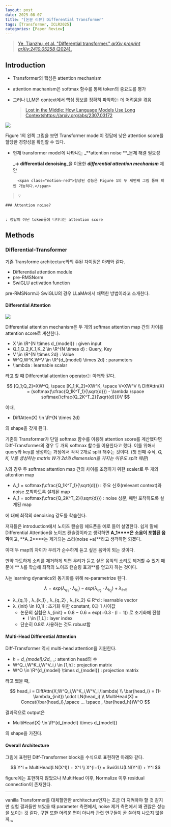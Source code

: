 ```yaml
---
layout: post
date: 2025-08-07
title: "[논문 리뷰] Differential Transformer"
tags: [Transformer, ICLR2025]
categories: [Paper Review]
---
```


> [Ye, Tianzhu, et al. "Differential transformer." ](https://arxiv.org/abs/2410.05258)[_arXiv preprint arXiv:2410.05258_](https://arxiv.org/abs/2410.05258)[ (2024).](https://arxiv.org/abs/2410.05258)



## Introduction

- Transformer의 핵심은 attention mechanism
- attention machanism은 softmax 함수를 통해 token의 중요도를 평가
- 그러나 LLM은 context에서 핵심 정보를 정확히 파악하는 데 어려움을 겪음

	> [Lost in the Middle: How Language Models Use Long Contextshttps://arxiv.org/abs/2307.03172](https://arxiv.org/abs/2307.03172)


![](https://prod-files-secure.s3.us-west-2.amazonaws.com/542b861c-36a8-4051-84e5-8804b6728dba/9083ea56-691a-4752-ae26-47f403431ac8/image.png?X-Amz-Algorithm=AWS4-HMAC-SHA256&X-Amz-Content-Sha256=UNSIGNED-PAYLOAD&X-Amz-Credential=ASIAZI2LB46635ILTYR3%2F20250912%2Fus-west-2%2Fs3%2Faws4_request&X-Amz-Date=20250912T190112Z&X-Amz-Expires=3600&X-Amz-Security-Token=IQoJb3JpZ2luX2VjELv%2F%2F%2F%2F%2F%2F%2F%2F%2F%2FwEaCXVzLXdlc3QtMiJIMEYCIQD8pZX%2FZiNIYh%2FDgsjOc1AzMSGlcGcrBk%2BPezXAqYKszQIhALANJ12sNViPlr9UzmYPuM%2BrTSKHodviR4zQ6vmNJFnAKv8DCDQQABoMNjM3NDIzMTgzODA1IgyHD2b%2Fg8FBRf6dFUgq3ANL1dAsqqXH82cUNUtZW5PkMgIPXa1R16nQYdQ6JwHQF6xNnQYJxsuLVsQxA4JHUnJPl5lNI39VMK1Es%2BcWE2%2BOx2pUvOFXNpNc29t2duWujWlFGSPxsLNnVUYIbzyMjU4s3KlLfiYE8w94%2Bd43lsJ6ezLjoDt597eRNAxbN7leP%2F0gx51DtikitIH82aqxVutmbcLrq72kmPkLQE8LA6niMywDFVKtee5XD1Sehqo1uBKbnwl7rYaB2DVOMJIg3hshwSTxbR8blV47EZJStcyJfBMH4eBtTteYOfPPwbAh4K6wSTndJw4v2ckfpzsSd5uMyChB1CjDpVqt6XfPTqoEFAopiUsJyKKTgFOz5s3Zy64xLgjvvRFwQBWyZ%2BxMdvi0viJDfDToEuoFxQvCS8dT9Id67sSffeKFbuL7xc37qCEiZaDGlkQ1c%2BpPf7J4CpCzPtXM6DF%2F3jVlTDuHOe6LdEVE3Q3rqlVIZwSW43GufDl9aoijMug8GrPSCxhcC2IQpL%2F1DrZ69jd49zkA99OSNRjpNl4Al7ZIFNS0fuAV7Dd%2FCuU1GQ2rmBlSeg5wQ%2F4%2FPk3EewD1f%2B1YNBp9Ytb9kkbKQW6EGD%2BGXwWrqTXKJ%2B3qYfW6IQhFqfVC9DClzJHGBjqkAYxTboLKsgfRKsmJ2qXCdGdeDAnA8RDpyAEDISh7ZTaSOEmwjKd4wCtwIgS7tpvsBZfI6GPDbfqC3%2B0UwAMLq1L6P0TusGT%2FEV05CMfKcujShXWD6yP%2FVZqAu4m7zyJRSYSSRi2%2FyK48DyftEaaPte0Fx7LGjcyXBRfDz1YKpLzrRuor9EUua1MstkWXN2VqG3r16PSEjano3m9CrewEdCUXgSLp&X-Amz-Signature=774ea44137bf8a5b1c3579731b5548809f0f98882a98b187000b374bbb8d654b&X-Amz-SignedHeaders=host&x-amz-checksum-mode=ENABLED&x-id=GetObject)


Figure 1의 왼쪽 그림을 보면 Transformer model이 정답에 낮은 attention score를 할당한 경향성을 확인할 수 있다.

- 현재 transformer model에 나타나는 _**attention noise **_문제 해결 필요성

	_**→ differential denoising**_을 이용한 _**differential attention mechanism**_ 제안


		<span class="notion-red">향상된 성능은 Figure 1의 두 세번째 그림 통해 확인 가능하다.</span>


> 💡 


	### Attention noise?


	: 정답이 아닌 token들에 나타나는 attention score



## Methods



### Differential-Transformer


기존 Transforme architecture와의 주된 차이점은 아래와 같다.

- Differential attention module
- pre-RMSNorm
- SwiGLU activation function

pre-RMSNorm과 SwiGLU의 경우 LLaMA에서 채택한 방법이라고 소개한다.



#### Differential Attention


![](https://prod-files-secure.s3.us-west-2.amazonaws.com/542b861c-36a8-4051-84e5-8804b6728dba/116d70b2-1963-4810-9167-f4c7d8a06e8f/image.png?X-Amz-Algorithm=AWS4-HMAC-SHA256&X-Amz-Content-Sha256=UNSIGNED-PAYLOAD&X-Amz-Credential=ASIAZI2LB46635ILTYR3%2F20250912%2Fus-west-2%2Fs3%2Faws4_request&X-Amz-Date=20250912T190112Z&X-Amz-Expires=3600&X-Amz-Security-Token=IQoJb3JpZ2luX2VjELv%2F%2F%2F%2F%2F%2F%2F%2F%2F%2FwEaCXVzLXdlc3QtMiJIMEYCIQD8pZX%2FZiNIYh%2FDgsjOc1AzMSGlcGcrBk%2BPezXAqYKszQIhALANJ12sNViPlr9UzmYPuM%2BrTSKHodviR4zQ6vmNJFnAKv8DCDQQABoMNjM3NDIzMTgzODA1IgyHD2b%2Fg8FBRf6dFUgq3ANL1dAsqqXH82cUNUtZW5PkMgIPXa1R16nQYdQ6JwHQF6xNnQYJxsuLVsQxA4JHUnJPl5lNI39VMK1Es%2BcWE2%2BOx2pUvOFXNpNc29t2duWujWlFGSPxsLNnVUYIbzyMjU4s3KlLfiYE8w94%2Bd43lsJ6ezLjoDt597eRNAxbN7leP%2F0gx51DtikitIH82aqxVutmbcLrq72kmPkLQE8LA6niMywDFVKtee5XD1Sehqo1uBKbnwl7rYaB2DVOMJIg3hshwSTxbR8blV47EZJStcyJfBMH4eBtTteYOfPPwbAh4K6wSTndJw4v2ckfpzsSd5uMyChB1CjDpVqt6XfPTqoEFAopiUsJyKKTgFOz5s3Zy64xLgjvvRFwQBWyZ%2BxMdvi0viJDfDToEuoFxQvCS8dT9Id67sSffeKFbuL7xc37qCEiZaDGlkQ1c%2BpPf7J4CpCzPtXM6DF%2F3jVlTDuHOe6LdEVE3Q3rqlVIZwSW43GufDl9aoijMug8GrPSCxhcC2IQpL%2F1DrZ69jd49zkA99OSNRjpNl4Al7ZIFNS0fuAV7Dd%2FCuU1GQ2rmBlSeg5wQ%2F4%2FPk3EewD1f%2B1YNBp9Ytb9kkbKQW6EGD%2BGXwWrqTXKJ%2B3qYfW6IQhFqfVC9DClzJHGBjqkAYxTboLKsgfRKsmJ2qXCdGdeDAnA8RDpyAEDISh7ZTaSOEmwjKd4wCtwIgS7tpvsBZfI6GPDbfqC3%2B0UwAMLq1L6P0TusGT%2FEV05CMfKcujShXWD6yP%2FVZqAu4m7zyJRSYSSRi2%2FyK48DyftEaaPte0Fx7LGjcyXBRfDz1YKpLzrRuor9EUua1MstkWXN2VqG3r16PSEjano3m9CrewEdCUXgSLp&X-Amz-Signature=90504ba790c1e3eb0f5734cebd7cd766e85de94c50863c336a070f53240d01cf&X-Amz-SignedHeaders=host&x-amz-checksum-mode=ENABLED&x-id=GetObject)


Differential attention mechanism은 두 개의 softmax attention map 간의 차이를 attention score로 계산한다.

- X \in \R^{N \times d\_{model}} : given input
- Q\_1,Q\_2,K\_1,K\_2 \in \R^{N \times d} : Query, Key
- V \in \R^{N \times 2d} : Value
- W^Q,W^K,W^V \in \R^{d\_{model} \times 2d} : parameters
- \lambda : learnable scalar

라고 할 때 Differential attention operator는 아래와 같다.


$$
[Q_1;Q_2]=XW^Q, \space [K_1;K_2]=XW^K, \space V=XW^V \\
DiffAttn(X) = (softmax(\cfrac{Q_1K^T_1}{\sqrt{d}}) - \lambda \space softmax(\cfrac{Q_2K^T_2}{\sqrt{d}}))V
$$


이때,

- DiffAtten(X) \in \R^{N \times 2d}

의 shape을 갖게 된다.


기존의 Transformer가 단일 softmax 함수를 이용해 attention score를 계산했다면 Diff-Transformer의 경우 두 개의 softmax 함수를 이용한다고 했다. 이를 위해서 query와 key를 생성하는 과정에서 각각 2개로 split 해주는 것이다. <span class="notion-red">(첫 번째 수식, </span><span class="notion-red">_Q, K, V를 생성하는 matrix W가 2d의 dismension을 가지는 이유도 split 때문_</span><span class="notion-red">)</span>


 λ의 경우 두 softmax attention map 간의 차이를 조정하기 위한 scaler로 두 개의 attention map

- A\_1 = softmax(\cfrac{Q\_1K^T\_1}{\sqrt{d}}) : 주요 신호(relevant context)와 noise 포착하도록 설계된 map
- A\_1 = softmax(\cfrac{Q\_2K^T\_2}{\sqrt{d}}) : noise 성분, 패턴 포착하도록 설계된 map 

에 대해 최적의 denoising 강도를 학습한다.


저자들은 introduction에서 노이즈 캔슬링 헤드폰을 예로 들어 설명한다. 쉽게 말해 Differential Attention을 노이즈 캔슬링이라고 생각하면 **A\_1****은 소음이 포함된 음악**이고, **A\_2****는 제거되는 소리(noise +a)**라고 생각하면 되겠다. 


이때 두 map의 차이가 우리가 순수하게 듣고 싶은 음악이 되는 것이다. 


만약 과도하게 소리를 제거하게 되면 우리가 듣고 싶은 음악의 소리도 제거할 수 있기 때문에 ** λ를 학습해 최적의 노이즈 캔슬링 효과**를 얻고자 하는 것이다.


λ는 learning dynamics와 동기화를 위해 re-parametrize 된다.


$$
\lambda = exp(\lambda_{q_1} \cdot \lambda_{k_1}) - exp(\lambda_{q_2} \cdot \lambda_{k_2}) + \lambda_{init}
$$

- λ\_{q\_1} , λ\_{k\_1} , λ\_{q\_2} , λ\_{k\_2} ∈ R^d : learnable vector
- λ\_{init} \in (0,1) : 초기화 위한 constant, 0과 1 사이값
	- 논문의 실험은 λ\_{init} = 0.8 − 0.6 × exp(−0.3 · (l − 1)) 로 초기화해 진행
		- l \in [1,L] : layer index
	- 단순히 0.8로 사용하는 것도 robust함


#### **Multi-Head Differential Attention**


Diff-Transformer 역시 multi-head attention을 지원한다.

- _h = d\_{model}/2d__ _: attention head의 수
- W^Q\_i,W^K\_i,W^V\_i,i \in [1,h] : projection matrix
- W^O \in \R^{d\_{model} \times d\_{model}} : projection matrix

라고 했을 때,


$$
head_i = DiffAttn(X;W^Q_i,W^K_i,W^V_i,\lambda) \\
\bar{head_i} = (1-\lambda_{init}) \cdot LN(head_i) \\
MultiHead(X) = Concat(\bar{head_i},\space ... \space , \bar{head_h})W^O
$$


결과적으로 output은

- MultiHead(X) \in \R^{d\_{model} \times d\_{model}}

의 shape을 가진다.



#### Overall Architecture


그림에 표현된 Diff-Transformer block을 수식으로 표현하면 아래와 같다.


$$
Y^l = MultiHead(LN(X^l)) + X^l \\
X^{l+1} = SwiGLU(LN(Y^l)) + Y^l
$$


figure에는 표현하지 않았으나 MultiHead 이후, Normalize 이후 residual connection이 존재한다.


---


vanilla Transformer를 대체할만한 architecture인지는 조금 더 지켜봐야 할 것 같지만 실험 결과들만 보았을 때 parameter 측면에서, noise 제거 측면에서 꽤 괜찮은 성능을 보이는 것 같다. 구현 또한 어려운 편이 아니라 관련 연구들이 곧 쏟아져 나오지 않을까,,,

